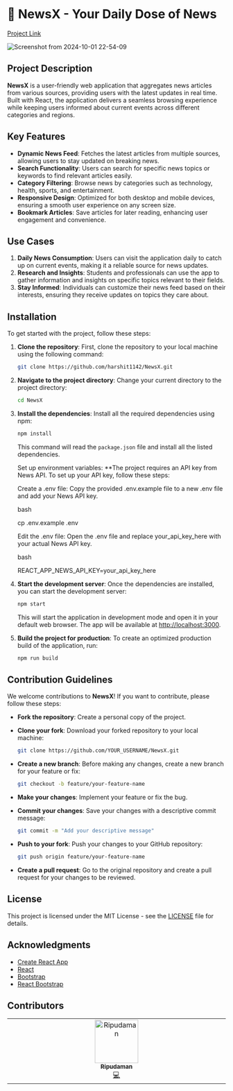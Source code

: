 # 📰 NewsX - Your Daily Dose of News

[Project Link](https://news-x-hazel.vercel.app/)

![Screenshot from 2024-10-01 22-54-09](https://github.com/user-attachments/assets/0ed758fc-136b-4a29-9f39-9e9c3fa3297d)

## Project Description

**NewsX** is a user-friendly web application that aggregates news articles from various sources, providing users with the latest updates in real time. Built with React, the application delivers a seamless browsing experience while keeping users informed about current events across different categories and regions.

## Key Features

- **Dynamic News Feed**: Fetches the latest articles from multiple sources, allowing users to stay updated on breaking news.
- **Search Functionality**: Users can search for specific news topics or keywords to find relevant articles easily.
- **Category Filtering**: Browse news by categories such as technology, health, sports, and entertainment.
- **Responsive Design**: Optimized for both desktop and mobile devices, ensuring a smooth user experience on any screen size.
- **Bookmark Articles**: Save articles for later reading, enhancing user engagement and convenience.

## Use Cases

1. **Daily News Consumption**: Users can visit the application daily to catch up on current events, making it a reliable source for news updates.
2. **Research and Insights**: Students and professionals can use the app to gather information and insights on specific topics relevant to their fields.
3. **Stay Informed**: Individuals can customize their news feed based on their interests, ensuring they receive updates on topics they care about.

## Installation

To get started with the project, follow these steps:

1. **Clone the repository**: First, clone the repository to your local machine using the following command:

   ```bash
   git clone https://github.com/harshit1142/NewsX.git
   ```

2. **Navigate to the project directory**: Change your current directory to the project directory:

   ```bash
   cd NewsX

   ```

3. **Install the dependencies**: Install all the required dependencies using npm:

   ```bash
   npm install
   ```

   This command will read the `package.json` file and install all the listed dependencies.

   Set up environment variables: \*\*The project requires an API key from News API. To set up your API key, follow these steps:

   Create a .env file: Copy the provided .env.example file to a new .env file and add your News API key.

   bash

   cp .env.example .env

   Edit the .env file: Open the .env file and replace your_api_key_here with your actual News API key.

   bash

   REACT_APP_NEWS_API_KEY=your_api_key_here

4. **Start the development server**: Once the dependencies are installed, you can start the development server:

   ```bash
   npm start
   ```

   This will start the application in development mode and open it in your default web browser. The app will be available at [http://localhost:3000](http://localhost:3000).

5. **Build the project for production**: To create an optimized production build of the application, run:
   ```bash
   npm run build
   ```

## Contribution Guidelines

We welcome contributions to **NewsX**! If you want to contribute, please follow these steps:

- **Fork the repository**: Create a personal copy of the project.
- **Clone your fork**: Download your forked repository to your local machine:

  ```bash
  git clone https://github.com/YOUR_USERNAME/NewsX.git
  ```

- **Create a new branch**: Before making any changes, create a new branch for your feature or fix:

  ```bash
  git checkout -b feature/your-feature-name
  ```

- **Make your changes**: Implement your feature or fix the bug.

- **Commit your changes**: Save your changes with a descriptive commit message:

  ```bash
  git commit -m "Add your descriptive message"
  ```

- **Push to your fork**: Push your changes to your GitHub repository:

  ```bash
  git push origin feature/your-feature-name
  ```

- **Create a pull request**: Go to the original repository and create a pull request for your changes to be reviewed.

## License

This project is licensed under the MIT License - see the [LICENSE](LICENSE) file for details.

## Acknowledgments

- [Create React App](https://create-react-app.dev/)
- [React](https://reactjs.org/)
- [Bootstrap](https://getbootstrap.com/)
- [React Bootstrap](https://react-bootstrap.github.io/)



## Contributors

<!-- ALL-CONTRIBUTORS-LIST:START - Do not remove or modify this section -->
<!-- prettier-ignore-start -->
<!-- markdownlint-disable -->
<table>
  <tbody>
    <tr>
      <td align="center" valign="top" width="14.28%"><a href="https://github.com/Ripudaman4742"><img src="https://avatars.githubusercontent.com/u/44752831?v=4?s=100" width="100px;" alt="Ripudaman"/><br /><sub><b>Ripudaman</b></sub></a><br /><a href="#code-ripu2" title="Code">💻</a></td>
    </tr>
  </tbody>
</table>

<!-- markdownlint-restore -->
<!-- prettier-ignore-end -->

<!-- ALL-CONTRIBUTORS-LIST:END -->

